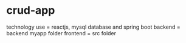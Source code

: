 # crud-app
 technology use =  reactjs, mysql database and spring boot
 backend = backend myapp folder
 frontend = src folder

